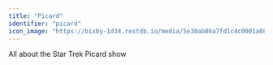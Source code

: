 ```yaml
---
title: "Picard"
identifier: "picard"
icon_image: "https://bixby-1d34.restdb.io/media/5e30ab86a7fd1c4c0001a08e"
---
```

All about the Star Trek Picard show